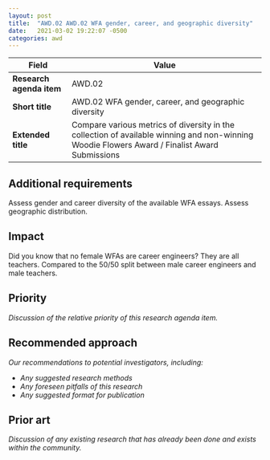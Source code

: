 ```yaml
---
layout: post
title:  "AWD.02 AWD.02 WFA gender, career, and geographic diversity"
date:   2021-03-02 19:22:07 -0500
categories: awd
---
```


| Field  | Value |
| ------------- | ------------- |
| **Research agenda item**  | AWD.02  |
| **Short title**  | AWD.02 WFA gender, career, and geographic diversity  |
| **Extended title**  | Compare various metrics of diversity in the collection of available winning and non-winning Woodie Flowers Award / Finalist Award Submissions  |

## Additional requirements
Assess gender and career diversity of the available WFA essays. Assess geographic distribution.

## Impact
Did you know that no female WFAs are career engineers? They are all teachers. Compared to the 50/50 split between male career engineers and male teachers.

## Priority
_Discussion of the relative priority of this research agenda item._

## Recommended approach
_Our recommendations to potential investigators, including:_
- _Any suggested research methods_
- _Any foreseen pitfalls of this research_
- _Any suggested format for publication_

## Prior art
_Discussion of any existing research that has already been done and exists within the community._
